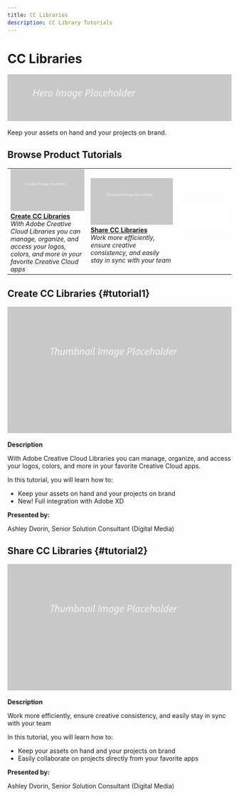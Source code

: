 ```yaml
---
title: CC Libraries
description: CC Library Tutorials
---
```


# CC Libraries

![Tutorial Hero Image](../assets/hero_placeholder.png)

Keep your assets on hand and your projects on brand.

## Browse Product Tutorials

<table>
<tr>
 <td>
   <a href="cclibraries.md#tutorial1">
      <img alt="Create CC Libraries" src="../assets//table_placeholder.png" />
   </a>
    <div>
   <a href="cclibraries.md#tutorial1"><strong>Create CC Libraries</strong></a>
    </div>
    <em>With Adobe Creative Cloud Libraries you can manage, organize, and access your logos, colors, and more in your favorite Creative Cloud apps</em>
    <br>
  </td>
   <td>
   <a href="cclibraries.md#tutorial2">
      <img alt="Share CC Libraries" src="../assets//table_placeholder.png" />
   </a>
    <div>
   <a href="cclibraries.md#tutorial2"><strong>Share CC Libraries</strong></a>
    </div>
    <em>Work more efficiently, ensure creative consistency, and easily stay in sync with your team</em>
    <br>
  </td>
  <td>
    <img alt="Spacer" src="../assets/Whitespacer.png" />
    <div>
    <br>
  </td>
</tr>
</table>

## Create CC Libraries {#tutorial1}

![Video Hero Placeholder Image](../assets/table_placeholder.png)

**Description**

With Adobe Creative Cloud Libraries you can manage, organize, and access your logos, colors, and more in your favorite Creative Cloud apps. 

In this tutorial, you will learn how to:
* Keep your assets on hand and your projects on brand
* New! Full integration with Adobe XD

**Presented by:**

Ashley Dvorin, Senior Solution Consultant (Digital Media)

## Share CC Libraries {#tutorial2}

![Video Hero Placeholder Image](../assets/table_placeholder.png)

**Description**

Work more efficiently, ensure creative consistency, and easily stay in sync with your team 

In this tutorial, you will learn how to:
* Keep your assets on hand and your projects on brand
* Easily collaborate on projects directly from your favorite apps

**Presented by:**

Ashley Dvorin, Senior Solution Consultant (Digital Media)